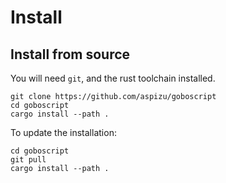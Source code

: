 # Install

## Install from source

You will need `git`, and the rust toolchain installed.

```shell
git clone https://github.com/aspizu/goboscript
cd goboscript
cargo install --path .
```

To update the installation:

```shell
cd goboscript
git pull
cargo install --path .
```
